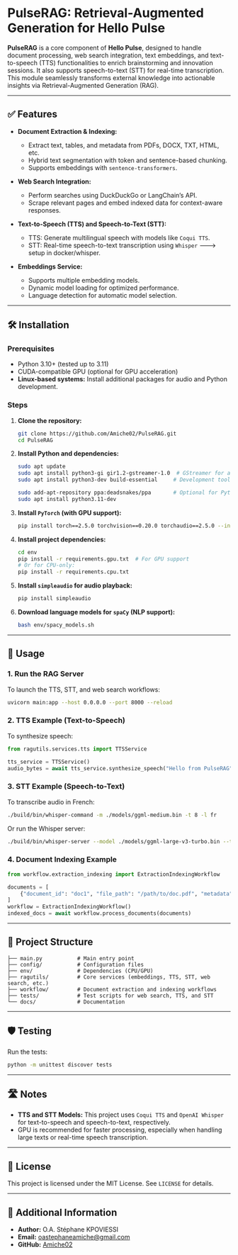 # PulseRAG: Retrieval-Augmented Generation for Hello Pulse

**PulseRAG** is a core component of **Hello Pulse**, designed to handle document processing, web search integration, text embeddings, and text-to-speech (TTS) functionalities to enrich brainstorming and innovation sessions. It also supports speech-to-text (STT) for real-time transcription. This module seamlessly transforms external knowledge into actionable insights via Retrieval-Augmented Generation (RAG).

---

## ✅ Features

- **Document Extraction & Indexing:**
  - Extract text, tables, and metadata from PDFs, DOCX, TXT, HTML, etc.
  - Hybrid text segmentation with token and sentence-based chunking.
  - Supports embeddings with `sentence-transformers`.

- **Web Search Integration:**
  - Perform searches using DuckDuckGo or LangChain’s API.
  - Scrape relevant pages and embed indexed data for context-aware responses.

- **Text-to-Speech (TTS) and Speech-to-Text (STT):**
  - TTS: Generate multilingual speech with models like `Coqui TTS`.
  - STT: Real-time speech-to-text transcription using `Whisper`  ---> setup in docker/whisper.

- **Embeddings Service:**
  - Supports multiple embedding models.
  - Dynamic model loading for optimized performance.
  - Language detection for automatic model selection.

---

## 🛠️ Installation

### Prerequisites
- Python 3.10+ (tested up to 3.11)
- CUDA-compatible GPU (optional for GPU acceleration)
- **Linux-based systems:** Install additional packages for audio and Python development.

### Steps

1. **Clone the repository:**
   ```bash
   git clone https://github.com/Amiche02/PulseRAG.git
   cd PulseRAG
   ```

2. **Install Python and dependencies:**
   ```bash
   sudo apt update
   sudo apt install python3-gi gir1.2-gstreamer-1.0  # GStreamer for audio
   sudo apt install python3-dev build-essential     # Development tools

   sudo add-apt-repository ppa:deadsnakes/ppa       # Optional for Python 3.11
   sudo apt install python3.11-dev
   ```

3. **Install `PyTorch` (with GPU support):**
   ```bash
   pip install torch==2.5.0 torchvision==0.20.0 torchaudio==2.5.0 --index-url https://download.pytorch.org/whl/cu124
   ```

4. **Install project dependencies:**
   ```bash
   cd env
   pip install -r requirements.gpu.txt  # For GPU support
   # Or for CPU-only:
   pip install -r requirements.cpu.txt
   ```

5. **Install `simpleaudio` for audio playback:**
   ```bash
   pip install simpleaudio
   ```

6. **Download language models for `spaCy` (NLP support):**
   ```bash
   bash env/spacy_models.sh
   ```

---

## 🚀 Usage

### 1. Run the RAG Server
To launch the TTS, STT, and web search workflows:
```bash
uvicorn main:app --host 0.0.0.0 --port 8000 --reload
```

### 2. TTS Example (Text-to-Speech)
To synthesize speech:
```python
from ragutils.services.tts import TTSService

tts_service = TTSService()
audio_bytes = await tts_service.synthesize_speech("Hello from PulseRAG", voice_name="en-US-Standard")
```

### 3. STT Example (Speech-to-Text)
To transcribe audio in French:
```bash
./build/bin/whisper-command -m ./models/ggml-medium.bin -t 8 -l fr
```
Or run the Whisper server:
```bash
./build/bin/whisper-server --model ./models/ggml-large-v3-turbo.bin --threads 8 --port 8080 --host 0.0.0.0 --language fr --print-realtime --print-progress
```

### 4. Document Indexing Example
```python
from workflow.extraction_indexing import ExtractionIndexingWorkflow

documents = [
    {"document_id": "doc1", "file_path": "/path/to/doc.pdf", "metadata": {"title": "Sample Doc"}}
]
workflow = ExtractionIndexingWorkflow()
indexed_docs = await workflow.process_documents(documents)
```

---

## 📄 Project Structure

```
├── main.py           # Main entry point
├── config/           # Configuration files
├── env/              # Dependencies (CPU/GPU)
├── ragutils/         # Core services (embeddings, TTS, STT, web search, etc.)
├── workflow/         # Document extraction and indexing workflows
├── tests/            # Test scripts for web search, TTS, and STT
└── docs/             # Documentation
```

---

## 🛡️ Testing

Run the tests:
```bash
python -m unittest discover tests
```

---

## 🛣️ Notes

- **TTS and STT Models:** This project uses `Coqui TTS` and `OpenAI Whisper` for text-to-speech and speech-to-text, respectively.
- GPU is recommended for faster processing, especially when handling large texts or real-time speech transcription.

---

## 📝 License

This project is licensed under the MIT License. See `LICENSE` for details.

---

## 📢 Additional Information

- **Author:** O.A. Stéphane KPOVIESSI
- **Email:** oastephaneamiche@gmail.com
- **GitHub:** [Amiche02](https://github.com/Amiche02)

